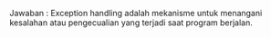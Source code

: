 Jawaban : Exception handling adalah mekanisme untuk menangani kesalahan atau pengecualian yang terjadi saat program berjalan. 